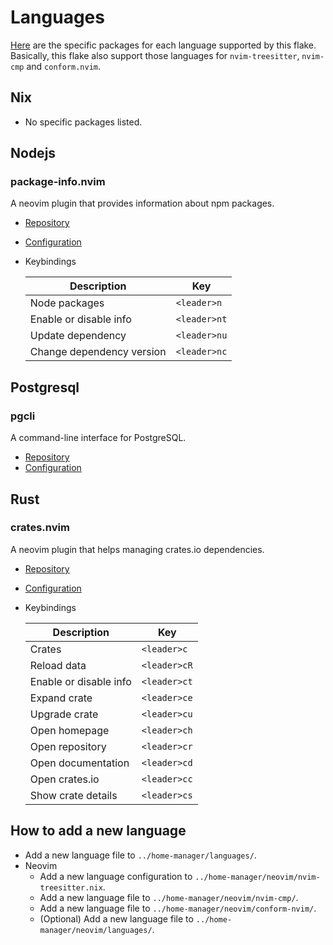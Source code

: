 # Languages

[Here](../home-manager/languages/) are the specific packages for each language supported by this flake.
Basically, this flake also support those languages for `nvim-treesitter`, `nvim-cmp` and `conform.nvim`.

## Nix

* No specific packages listed.

## Nodejs

### package-info.nvim

A neovim plugin that provides information about npm packages.

- [Repository](https://github.com/vuki656/package-info.nvim)
- [Configuration](../home-manager/neovim/languages/nodejs.nix)
- Keybindings

    | Description               | Key          |
    | ---                       | ---          |
    | Node packages             | `<leader>n`  |
    | Enable or disable info    | `<leader>nt` |
    | Update dependency         | `<leader>nu` |
    | Change dependency version | `<leader>nc` |

## Postgresql

### pgcli

A command-line interface for PostgreSQL.

- [Repository](https://github.com/dbcli/pgcli)
- [Configuration](../home-manager/languages/postgresql.nix)

## Rust

### crates.nvim

A neovim plugin that helps managing crates.io dependencies.

- [Repository](https://github.com/saecki/crates.nvim)
- [Configuration](../home-manager/neovim/languages/rust.nix)
- Keybindings

    | Description             | Key          |
    | ---                     | ---          |
    | Crates                  | `<leader>c`  |
    | Reload data             | `<leader>cR` |
    | Enable or disable info  | `<leader>ct` |
    | Expand crate            | `<leader>ce` |
    | Upgrade crate           | `<leader>cu` |
    | Open homepage           | `<leader>ch` |
    | Open repository         | `<leader>cr` |
    | Open documentation      | `<leader>cd` |
    | Open crates.io          | `<leader>cc` |
    | Show crate details      | `<leader>cs` |

## How to add a new language

- Add a new language file to `../home-manager/languages/`.
- Neovim
    - Add a new language configuration to `../home-manager/neovim/nvim-treesitter.nix`.
    - Add a new language file to `../home-manager/neovim/nvim-cmp/`.
    - Add a new language file to `../home-manager/neovim/conform-nvim/`.
    - (Optional) Add a new language file to `../home-manager/neovim/languages/`.
